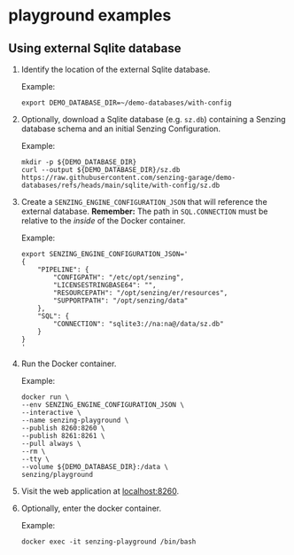 # playground examples

## Using external Sqlite database

1. Identify the location of the external Sqlite database.

   Example:

    ```console
    export DEMO_DATABASE_DIR=~/demo-databases/with-config
    ```

1. Optionally, download a Sqlite database (e.g. `sz.db`) containing a Senzing database schema
   and an initial Senzing Configuration.

   Example:

    ```console
    mkdir -p ${DEMO_DATABASE_DIR}
    curl --output ${DEMO_DATABASE_DIR}/sz.db https://raw.githubusercontent.com/senzing-garage/demo-databases/refs/heads/main/sqlite/with-config/sz.db
    ```

1. Create a `SENZING_ENGINE_CONFIGURATION_JSON` that will reference the external database.
   **Remember:**  The path in `SQL.CONNECTION` must be relative to the *inside* of the Docker container.

   Example:

    ```console
    export SENZING_ENGINE_CONFIGURATION_JSON='
    {
        "PIPELINE": {
            "CONFIGPATH": "/etc/opt/senzing",
            "LICENSESTRINGBASE64": "",
            "RESOURCEPATH": "/opt/senzing/er/resources",
            "SUPPORTPATH": "/opt/senzing/data"
        },
        "SQL": {
            "CONNECTION": "sqlite3://na:na@/data/sz.db"
        }
    }
    '
    ```

1. Run the Docker container.

   Example:

    ```console
    docker run \
    --env SENZING_ENGINE_CONFIGURATION_JSON \
    --interactive \
    --name senzing-playground \
    --publish 8260:8260 \
    --publish 8261:8261 \
    --pull always \
    --rm \
    --tty \
    --volume ${DEMO_DATABASE_DIR}:/data \
    senzing/playground
    ```

1. Visit the web application at [localhost:8260].
1. Optionally, enter the docker container.

   Example:

    ```console
    docker exec -it senzing-playground /bin/bash
    ```

[localhost:8260]: http://localhost:8260
